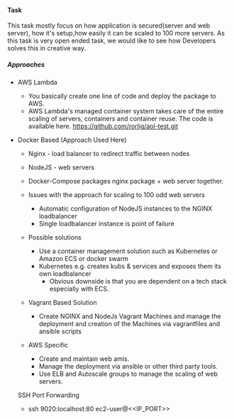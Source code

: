 #### Task

This task mostly focus on how application is secured(server and web server),
how it's setup,how easily it can be scaled to 100 more servers. As this task is very open ended task, we would like to see how Developers solves this in creative way.

##### Approaches
+ AWS Lambda
  + You basically create one line of code and deploy the package to AWS.
  + AWS Lambda's managed container system takes care of the entire scaling of servers, containers and container reuse.
  The code is available here. 
  https://github.com/rorlig/aol-test.git

+ Docker Based (Approach Used Here)
  + Nginx - load balancer to redirect traffic between nodes
  + NodeJS - web servers
  + Docker-Compose packages nginx package + web server together.
  + Issues with the approach for scaling to 100 odd web servers
    + Automatic configuration of NodeJS instances to the NGINX loadbalancer
    + Single loadbalancer instance is point of failure
  + Possible solutions
    + Use a container management solution such as Kubernetes or Amazon ECS or docker swarm
    + Kubernetes e.g. creates kubs & services and exposes them its own loadbalancer
      + Obvious downside is that you are dependent on a tech stack especially with ECS.


  + Vagrant Based Solution
    + Create NGINX and NodeJs Vagrant Machines and manage the deployment and creation of the Machines via vagrantfiles and ansible scripts

  + AWS Specific
    + Create and maintain web amis.
    + Manage the deployment via ansible or other third party tools.
    + Use ELB and Autoscale groups to manage the scaling of web servers.


  SSH Port Forwarding
  + ssh 9020:localhost:80 ec2-user@<<IP_PORT>>
